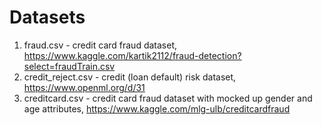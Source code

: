 # Datasets

1) fraud.csv - credit card fraud dataset, https://www.kaggle.com/kartik2112/fraud-detection?select=fraudTrain.csv
2) credit_reject.csv - credit (loan default) risk dataset, https://www.openml.org/d/31
3) creditcard.csv - credit card fraud dataset with mocked up gender and age attributes, https://www.kaggle.com/mlg-ulb/creditcardfraud
